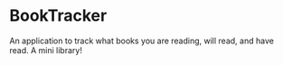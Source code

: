 # BookTracker
An application to track what books you are reading, will read, and have read. A mini library!
